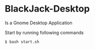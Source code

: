 # BlackJack-Desktop

Is a Gnome Desktop Application

Start by running following commands
```bash
$ bash start.sh
```
